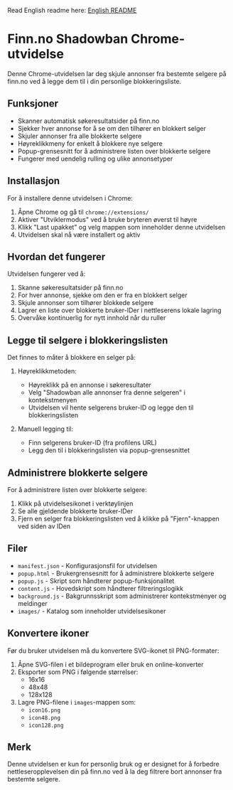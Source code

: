 Read English readme here: [English README](README-EN.md)

# Finn.no Shadowban Chrome-utvidelse

Denne Chrome-utvidelsen lar deg skjule annonser fra bestemte selgere på finn.no ved å legge dem til i din personlige blokkeringsliste.

## Funksjoner

- Skanner automatisk søkeresultatsider på finn.no
- Sjekker hver annonse for å se om den tilhører en blokkert selger
- Skjuler annonser fra alle blokkerte selgere
- Høyreklikkmeny for enkelt å blokkere nye selgere
- Popup-grensesnitt for å administrere listen over blokkerte selgere
- Fungerer med uendelig rulling og ulike annonsetyper

## Installasjon

For å installere denne utvidelsen i Chrome:

1. Åpne Chrome og gå til `chrome://extensions/`
2. Aktiver "Utviklermodus" ved å bruke bryteren øverst til høyre
3. Klikk "Last upakket" og velg mappen som inneholder denne utvidelsen
4. Utvidelsen skal nå være installert og aktiv

## Hvordan det fungerer

Utvidelsen fungerer ved å:
1. Skanne søkeresultatsider på finn.no
2. For hver annonse, sjekke om den er fra en blokkert selger
3. Skjule annonser som tilhører blokkede selgere
4. Lagrer en liste over blokkerte bruker-IDer i nettleserens lokale lagring
5. Overvåke kontinuerlig for nytt innhold når du ruller

## Legge til selgere i blokkeringslisten

Det finnes to måter å blokkere en selger på:

1. Høyreklikkmetoden:
   - Høyreklikk på en annonse i søkeresultater
   - Velg "Shadowban alle annonser fra denne selgeren" i kontekstmenyen
   - Utvidelsen vil hente selgerens bruker-ID og legge den til blokkeringslisten

2. Manuell legging til:
   - Finn selgerens bruker-ID (fra profilens URL)
   - Legg den til i blokkeringslisten via popup-grensesnittet

## Administrere blokkerte selgere

For å administrere listen over blokkerte selgere:

1. Klikk på utvidelsesikonet i verktøylinjen
2. Se alle gjeldende blokkerte bruker-IDer
3. Fjern en selger fra blokkeringslisten ved å klikke på "Fjern"-knappen ved siden av IDen

## Filer

- `manifest.json` - Konfigurasjonsfil for utvidelsen
- `popup.html` - Brukergrensesnitt for å administrere blokkerte selgere
- `popup.js` - Skript som håndterer popup-funksjonalitet
- `content.js` - Hovedskript som håndterer filtreringslogikk
- `background.js` - Bakgrunnsskript som administrerer kontekstmenyer og meldinger
- `images/` - Katalog som inneholder utvidelsesikoner

## Konvertere ikoner

Før du bruker utvidelsen må du konvertere SVG-ikonet til PNG-formater:

1. Åpne SVG-filen i et bildeprogram eller bruk en online-konverter
2. Eksporter som PNG i følgende størrelser:
   - 16x16
   - 48x48
   - 128x128
3. Lagre PNG-filene i `images`-mappen som:
   - `icon16.png`
   - `icon48.png`
   - `icon128.png`

## Merk

Denne utvidelsen er kun for personlig bruk og er designet for å forbedre nettleseropplevelsen din på finn.no ved å la deg filtrere bort annonser fra bestemte selgere.
